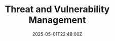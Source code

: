 ---
title: Threat and Vulnerability Management
linkTitle: Threat and Vulnerability Management
date: '2025-05-01T22:48:00Z'
weight: 1
description: The policy establishes a framework for managing threats and vulnerabilities
  to protect information assets, emphasizing a risk-based approach, continuous improvement,
  and compliance with ISO/IEC 27001 standards. Responsibilities include threat identification,
  vulnerability assessments, risk mitigation, and ongoing monitoring.
draft: false
ref: threat-and-vulnerability-management
---